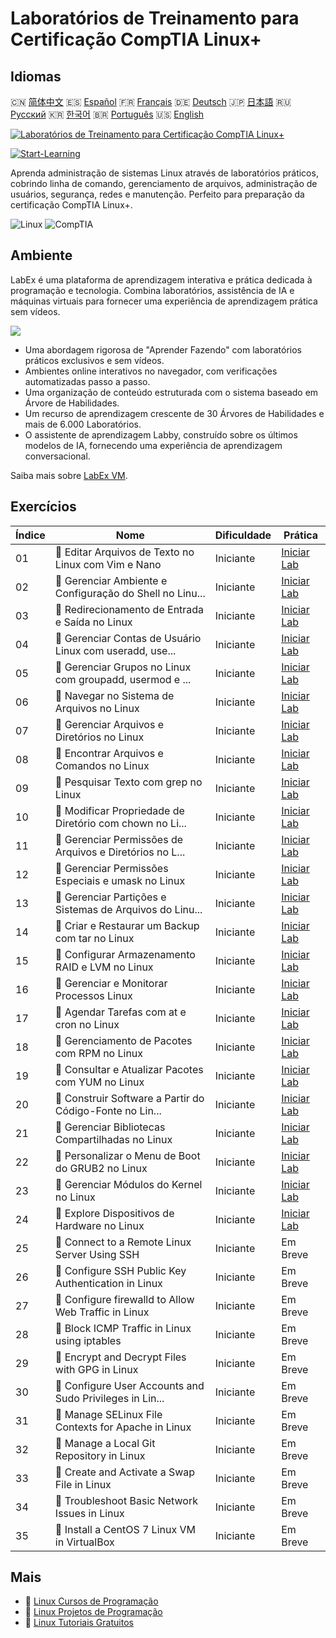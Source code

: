 # Laboratórios de Treinamento para Certificação CompTIA Linux+

## Idiomas

🇨🇳 [简体中文](README_zh.md) 🇪🇸 [Español](README_es.md) 🇫🇷 [Français](README_fr.md) 🇩🇪 [Deutsch](README_de.md) 🇯🇵 [日本語](README_ja.md) 🇷🇺 [Русский](README_ru.md) 🇰🇷 [한국어](README_ko.md) 🇧🇷 [Português](README_pt.md) 🇺🇸 [English](README.md) 

[![Laboratórios de Treinamento para Certificação CompTIA Linux+](https://cover-creator.labex.io/comptia-linux-plus-training-labs.png?lang=pt)](https://labex.io/pt/courses/comptia-linux-plus-training-labs)

[![Start-Learning](https://img.shields.io/badge/Start-Learning-whitesmoke?style=for-the-badge)](https://labex.io/pt/courses/comptia-linux-plus-training-labs)

Aprenda administração de sistemas Linux através de laboratórios práticos, cobrindo linha de comando, gerenciamento de arquivos, administração de usuários, segurança, redes e manutenção. Perfeito para preparação da certificação CompTIA Linux+.

![Linux](https://img.shields.io/badge/Linux-whitesmoke?style=for-the-badge&logo=linux)
![CompTIA](https://img.shields.io/badge/CompTIA-whitesmoke?style=for-the-badge&logo=comptia)


## Ambiente

LabEx é uma plataforma de aprendizagem interativa e prática dedicada à programação e tecnologia. Combina laboratórios, assistência de IA e máquinas virtuais para fornecer uma experiência de aprendizagem prática sem vídeos.

![](https://tutorial-screenshot.getvm.io/images/vm-1725247253.png)

- Uma abordagem rigorosa de "Aprender Fazendo" com laboratórios práticos exclusivos e sem vídeos.
- Ambientes online interativos no navegador, com verificações automatizadas passo a passo.
- Uma organização de conteúdo estruturada com o sistema baseado em Árvore de Habilidades.
- Um recurso de aprendizagem crescente de 30 Árvores de Habilidades e mais de 6.000 Laboratórios.
- O assistente de aprendizagem Labby, construído sobre os últimos modelos de IA, fornecendo uma experiência de aprendizagem conversacional.

Saiba mais sobre [LabEx VM](https://support.labex.io/using-labex/virtual-machine).

## Exercícios

|   Índice | Nome                                                     | Dificuldade   | Prática                                                                                                                                          |
|----------|----------------------------------------------------------|---------------|--------------------------------------------------------------------------------------------------------------------------------------------------|
|       01 | 📖 Editar Arquivos de Texto no Linux com Vim e Nano      | Iniciante     | <a target='_blank' href='https://labex.io/pt/tutorials/linux-edit-text-files-in-linux-with-vim-and-nano-591076'>Iniciar Lab</a>                  |
|       02 | 📖 Gerenciar Ambiente e Configuração do Shell no Linu... | Iniciante     | <a target='_blank' href='https://labex.io/pt/tutorials/linux-manage-shell-environment-and-configuration-in-linux-590838'>Iniciar Lab</a>         |
|       03 | 📖 Redirecionamento de Entrada e Saída no Linux          | Iniciante     | <a target='_blank' href='https://labex.io/pt/tutorials/linux-redirecting-input-and-output-in-linux-590840'>Iniciar Lab</a>                       |
|       04 | 📖 Gerenciar Contas de Usuário Linux com useradd, use... | Iniciante     | <a target='_blank' href='https://labex.io/pt/tutorials/linux-manage-linux-user-accounts-with-useradd-usermod-and-userdel-590837'>Iniciar Lab</a> |
|       05 | 📖 Gerenciar Grupos no Linux com groupadd, usermod e ... | Iniciante     | <a target='_blank' href='https://labex.io/pt/tutorials/linux-manage-linux-groups-with-groupadd-usermod-and-groupdel-590836'>Iniciar Lab</a>      |
|       06 | 📖 Navegar no Sistema de Arquivos no Linux               | Iniciante     | <a target='_blank' href='https://labex.io/pt/tutorials/linux-navigate-the-filesystem-in-linux-590971'>Iniciar Lab</a>                            |
|       07 | 📖 Gerenciar Arquivos e Diretórios no Linux              | Iniciante     | <a target='_blank' href='https://labex.io/pt/tutorials/linux-manage-files-and-directories-in-linux-590835'>Iniciar Lab</a>                       |
|       08 | 📖 Encontrar Arquivos e Comandos no Linux                | Iniciante     | <a target='_blank' href='https://labex.io/pt/tutorials/linux-find-files-and-commands-in-linux-590834'>Iniciar Lab</a>                            |
|       09 | 📖 Pesquisar Texto com grep no Linux                     | Iniciante     | <a target='_blank' href='https://labex.io/pt/tutorials/linux-search-text-with-grep-in-linux-590841'>Iniciar Lab</a>                              |
|       10 | 📖 Modificar Propriedade de Diretório com chown no Li... | Iniciante     | <a target='_blank' href='https://labex.io/pt/tutorials/linux-modify-directory-ownership-with-chown-in-linux-590847'>Iniciar Lab</a>              |
|       11 | 📖 Gerenciar Permissões de Arquivos e Diretórios no L... | Iniciante     | <a target='_blank' href='https://labex.io/pt/tutorials/linux-manage-file-and-directory-permissions-in-linux-590844'>Iniciar Lab</a>              |
|       12 | 📖 Gerenciar Permissões Especiais e umask no Linux       | Iniciante     | <a target='_blank' href='https://labex.io/pt/tutorials/linux-manage-special-permissions-and-umask-in-linux-590846'>Iniciar Lab</a>               |
|       13 | 📖 Gerenciar Partições e Sistemas de Arquivos do Linu... | Iniciante     | <a target='_blank' href='https://labex.io/pt/tutorials/linux-manage-linux-partitions-and-filesystems-590845'>Iniciar Lab</a>                     |
|       14 | 📖 Criar e Restaurar um Backup com tar no Linux          | Iniciante     | <a target='_blank' href='https://labex.io/pt/tutorials/linux-create-and-restore-a-backup-with-tar-in-linux-590843'>Iniciar Lab</a>               |
|       15 | 📖 Configurar Armazenamento RAID e LVM no Linux          | Iniciante     | <a target='_blank' href='https://labex.io/pt/tutorials/linux-configure-raid-and-lvm-storage-in-linux-590842'>Iniciar Lab</a>                     |
|       16 | 📖 Gerenciar e Monitorar Processos Linux                 | Iniciante     | <a target='_blank' href='https://labex.io/pt/tutorials/linux-manage-and-monitor-linux-processes-590864'>Iniciar Lab</a>                          |
|       17 | 📖 Agendar Tarefas com at e cron no Linux                | Iniciante     | <a target='_blank' href='https://labex.io/pt/tutorials/linux-schedule-tasks-with-at-and-cron-in-linux-590870'>Iniciar Lab</a>                    |
|       18 | 📖 Gerenciamento de Pacotes com RPM no Linux             | Iniciante     | <a target='_blank' href='https://labex.io/pt/tutorials/rhel-managing-packages-with-rpm-in-linux-590868'>Iniciar Lab</a>                          |
|       19 | 📖 Consultar e Atualizar Pacotes com YUM no Linux        | Iniciante     | <a target='_blank' href='https://labex.io/pt/tutorials/rhel-query-and-update-packages-with-yum-in-linux-590869'>Iniciar Lab</a>                  |
|       20 | 📖 Construir Software a Partir do Código-Fonte no Lin... | Iniciante     | <a target='_blank' href='https://labex.io/pt/tutorials/linux-build-software-from-source-code-in-linux-590853'>Iniciar Lab</a>                    |
|       21 | 📖 Gerenciar Bibliotecas Compartilhadas no Linux         | Iniciante     | <a target='_blank' href='https://labex.io/pt/tutorials/linux-manage-shared-libraries-in-linux-590867'>Iniciar Lab</a>                            |
|       22 | 📖 Personalizar o Menu de Boot do GRUB2 no Linux         | Iniciante     | <a target='_blank' href='https://labex.io/pt/tutorials/linux-customize-the-grub2-boot-menu-in-linux-590859'>Iniciar Lab</a>                      |
|       23 | 📖 Gerenciar Módulos do Kernel no Linux                  | Iniciante     | <a target='_blank' href='https://labex.io/pt/tutorials/linux-manage-kernel-modules-in-linux-590865'>Iniciar Lab</a>                              |
|       24 | 📖 Explore Dispositivos de Hardware no Linux             | Iniciante     | <a target='_blank' href='https://labex.io/pt/tutorials/linux-explore-hardware-devices-in-linux-590861'>Iniciar Lab</a>                           |
|       25 | 📖 Connect to a Remote Linux Server Using SSH            | Iniciante     | Em Breve                                                                                                                                         |
|       26 | 📖 Configure SSH Public Key Authentication in Linux      | Iniciante     | Em Breve                                                                                                                                         |
|       27 | 📖 Configure firewalld to Allow Web Traffic in Linux     | Iniciante     | Em Breve                                                                                                                                         |
|       28 | 📖 Block ICMP Traffic in Linux using iptables            | Iniciante     | Em Breve                                                                                                                                         |
|       29 | 📖 Encrypt and Decrypt Files with GPG in Linux           | Iniciante     | Em Breve                                                                                                                                         |
|       30 | 📖 Configure User Accounts and Sudo Privileges in Lin... | Iniciante     | Em Breve                                                                                                                                         |
|       31 | 📖 Manage SELinux File Contexts for Apache in Linux      | Iniciante     | Em Breve                                                                                                                                         |
|       32 | 📖 Manage a Local Git Repository in Linux                | Iniciante     | Em Breve                                                                                                                                         |
|       33 | 📖 Create and Activate a Swap File in Linux              | Iniciante     | Em Breve                                                                                                                                         |
|       34 | 📖 Troubleshoot Basic Network Issues in Linux            | Iniciante     | Em Breve                                                                                                                                         |
|       35 | 📖 Install a CentOS 7 Linux VM in VirtualBox             | Iniciante     | Em Breve                                                                                                                                         |

## Mais

- 🔗 [Linux Cursos de Programação](https://github.com/labex-labs/awesome-programming-courses)
- 🔗 [Linux Projetos de Programação](https://github.com/labex-labs/awesome-programming-projects)
- 🔗 [Linux Tutoriais Gratuitos](https://github.com/labex-labs/linux-free-tutorials)

